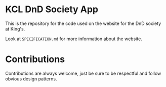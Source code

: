 # KCL DnD Society App

This is the repository for the code used on the website for the DnD society at King's.

Look at `SPECIFICATION.md` for more information about the website.

# Contributions

Contributions are always welcome, just be sure to be respectful and follow obvious design patterns.